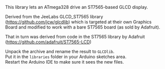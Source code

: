 This library lets an ATmega328 drive an ST7565-based GLCD display.

Derived from the JeeLabs GLCD_ST7565 library (https://github.com/jcw/glcdlib) which is targeted at their own Graphics Board and modified to work with a bare ST7565 board (as sold by Adafruit).

That in turn was derived from code in the ST7565 library by Adafruit (https://github.com/adafruit/ST7565-LCD)

Unpack the archive and rename the result to `GLCDlib`.  
Put it in the `libraries` folder in your Arduino sketches area.  
Restart the Arduino IDE to make sure it sees the new files.
